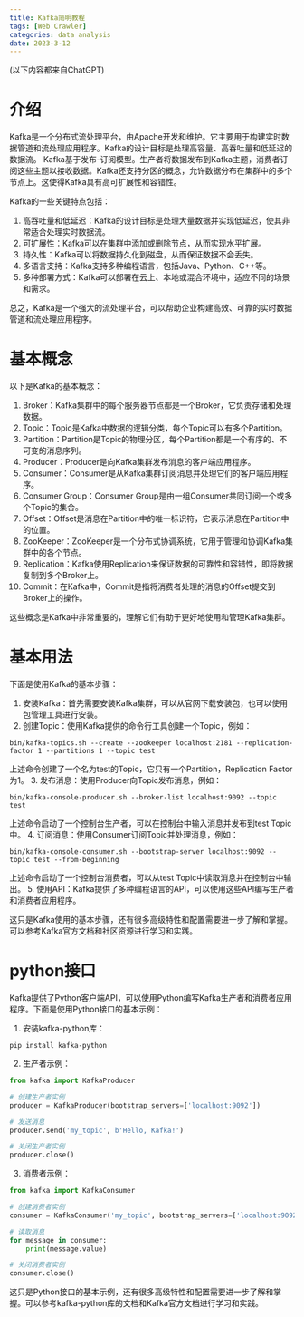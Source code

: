 ```yaml
---
title: Kafka简明教程
tags: [Web Crawler]
categories: data analysis
date: 2023-3-12
---
```


(以下内容都来自ChatGPT)
# 介绍
Kafka是一个分布式流处理平台，由Apache开发和维护。它主要用于构建实时数据管道和流处理应用程序。Kafka的设计目标是处理高容量、高吞吐量和低延迟的数据流。
Kafka基于发布-订阅模型。生产者将数据发布到Kafka主题，消费者订阅这些主题以接收数据。Kafka还支持分区的概念，允许数据分布在集群中的多个节点上。这使得Kafka具有高可扩展性和容错性。

Kafka的一些关键特点包括：
1.  高吞吐量和低延迟：Kafka的设计目标是处理大量数据并实现低延迟，使其非常适合处理实时数据流。
2.  可扩展性：Kafka可以在集群中添加或删除节点，从而实现水平扩展。
3.  持久性：Kafka可以将数据持久化到磁盘，从而保证数据不会丢失。
4.  多语言支持：Kafka支持多种编程语言，包括Java、Python、C++等。
5.  多种部署方式：Kafka可以部署在云上、本地或混合环境中，适应不同的场景和需求。

总之，Kafka是一个强大的流处理平台，可以帮助企业构建高效、可靠的实时数据管道和流处理应用程序。

# 基本概念
以下是Kafka的基本概念：
1.  Broker：Kafka集群中的每个服务器节点都是一个Broker，它负责存储和处理数据。
2.  Topic：Topic是Kafka中数据的逻辑分类，每个Topic可以有多个Partition。
3.  Partition：Partition是Topic的物理分区，每个Partition都是一个有序的、不可变的消息序列。
4.  Producer：Producer是向Kafka集群发布消息的客户端应用程序。
5.  Consumer：Consumer是从Kafka集群订阅消息并处理它们的客户端应用程序。
6.  Consumer Group：Consumer Group是由一组Consumer共同订阅一个或多个Topic的集合。
7.  Offset：Offset是消息在Partition中的唯一标识符，它表示消息在Partition中的位置。
8.  ZooKeeper：ZooKeeper是一个分布式协调系统，它用于管理和协调Kafka集群中的各个节点。
9.  Replication：Kafka使用Replication来保证数据的可靠性和容错性，即将数据复制到多个Broker上。
10.  Commit：在Kafka中，Commit是指将消费者处理的消息的Offset提交到Broker上的操作。

这些概念是Kafka中非常重要的，理解它们有助于更好地使用和管理Kafka集群。

# 基本用法
下面是使用Kafka的基本步骤：
1.  安装Kafka：首先需要安装Kafka集群，可以从官网下载安装包，也可以使用包管理工具进行安装。
2.  创建Topic：使用Kafka提供的命令行工具创建一个Topic，例如：
```
bin/kafka-topics.sh --create --zookeeper localhost:2181 --replication-factor 1 --partitions 1 --topic test
```
上述命令创建了一个名为test的Topic，它只有一个Partition，Replication Factor为1。
3.  发布消息：使用Producer向Topic发布消息，例如：
```
bin/kafka-console-producer.sh --broker-list localhost:9092 --topic test
```
上述命令启动了一个控制台生产者，可以在控制台中输入消息并发布到test Topic中。
4.  订阅消息：使用Consumer订阅Topic并处理消息，例如：
```
bin/kafka-console-consumer.sh --bootstrap-server localhost:9092 --topic test --from-beginning
```
上述命令启动了一个控制台消费者，可以从test Topic中读取消息并在控制台中输出。
5.  使用API：Kafka提供了多种编程语言的API，可以使用这些API编写生产者和消费者应用程序。

这只是Kafka使用的基本步骤，还有很多高级特性和配置需要进一步了解和掌握。可以参考Kafka官方文档和社区资源进行学习和实践。

# python接口
Kafka提供了Python客户端API，可以使用Python编写Kafka生产者和消费者应用程序。下面是使用Python接口的基本示例：
1.  安装kafka-python库：
```
pip install kafka-python
```
2.  生产者示例：
```python
from kafka import KafkaProducer

# 创建生产者实例
producer = KafkaProducer(bootstrap_servers=['localhost:9092'])

# 发送消息
producer.send('my_topic', b'Hello, Kafka!')

# 关闭生产者实例
producer.close()
```
3.  消费者示例：
```python
from kafka import KafkaConsumer

# 创建消费者实例
consumer = KafkaConsumer('my_topic', bootstrap_servers=['localhost:9092'])

# 读取消息
for message in consumer:
    print(message.value)

# 关闭消费者实例
consumer.close()
```
这只是Python接口的基本示例，还有很多高级特性和配置需要进一步了解和掌握。可以参考kafka-python库的文档和Kafka官方文档进行学习和实践。

